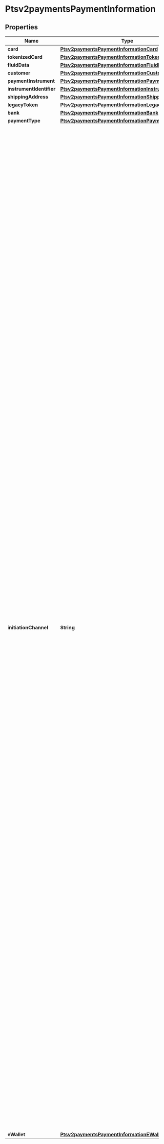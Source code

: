 
# Ptsv2paymentsPaymentInformation

## Properties
Name | Type | Description | Notes
------------ | ------------- | ------------- | -------------
**card** | [**Ptsv2paymentsPaymentInformationCard**](Ptsv2paymentsPaymentInformationCard.md) |  |  [optional]
**tokenizedCard** | [**Ptsv2paymentsPaymentInformationTokenizedCard**](Ptsv2paymentsPaymentInformationTokenizedCard.md) |  |  [optional]
**fluidData** | [**Ptsv2paymentsPaymentInformationFluidData**](Ptsv2paymentsPaymentInformationFluidData.md) |  |  [optional]
**customer** | [**Ptsv2paymentsPaymentInformationCustomer**](Ptsv2paymentsPaymentInformationCustomer.md) |  |  [optional]
**paymentInstrument** | [**Ptsv2paymentsPaymentInformationPaymentInstrument**](Ptsv2paymentsPaymentInformationPaymentInstrument.md) |  |  [optional]
**instrumentIdentifier** | [**Ptsv2paymentsPaymentInformationInstrumentIdentifier**](Ptsv2paymentsPaymentInformationInstrumentIdentifier.md) |  |  [optional]
**shippingAddress** | [**Ptsv2paymentsPaymentInformationShippingAddress**](Ptsv2paymentsPaymentInformationShippingAddress.md) |  |  [optional]
**legacyToken** | [**Ptsv2paymentsPaymentInformationLegacyToken**](Ptsv2paymentsPaymentInformationLegacyToken.md) |  |  [optional]
**bank** | [**Ptsv2paymentsPaymentInformationBank**](Ptsv2paymentsPaymentInformationBank.md) |  |  [optional]
**paymentType** | [**Ptsv2paymentsPaymentInformationPaymentType**](Ptsv2paymentsPaymentInformationPaymentType.md) |  |  [optional]
**initiationChannel** | **String** | Mastercard-defined code that indicates how the account information was obtained.  - &#x60;00&#x60;: Card - &#x60;01&#x60;: Mobile Network Operator (MNO) controlled removable secure element (SIM or UICC) personalized for use with a mobile phone or smartphone - &#x60;02&#x60;: Key fob - &#x60;03&#x60;: Watch using a contactless chip or a fixed (non-removable) secure element not controlled by the MNO - &#x60;04&#x60;: Mobile tag - &#x60;05&#x60;: Wristband - &#x60;06&#x60;: Mobile phone case or sleeve - &#x60;07&#x60;: Mobile phone or smartphone with a fixed (non-removable) secure element controlled by the MNO,for example, code division multiple access (CDMA) - &#x60;08&#x60;: Removable secure element not controlled by the MNO, for example, memory card personalized forused with a mobile phone or smartphone - &#x60;09&#x60;: Mobile Phone or smartphone with a fixed (non-removable) secure element not controlled by the MNO - &#x60;10&#x60;: MNO controlled removable secure element (SIM or UICC) personalized for use with a tablet or e-book - &#x60;11&#x60;: Tablet or e-book with a fixed (non-removable) secure element controlled by the MNO - &#x60;12&#x60;: Removable secure element not controlled by the MNO, for example, memory card personalized foruse with a tablet or e-book - &#x60;13&#x60;: Tablet or e-book with fixed (non-removable) secure element not controlled by the MNO - &#x60;14&#x60;: Mobile phone or smartphone with a payment application running in a host processor - &#x60;15&#x60;: Tablet or e-book with a payment application running in a host processor - &#x60;16&#x60;: Mobile phone or smartphone with a payment application running in the Trusted ExecutionEnvironment (TEE) of a host processor - &#x60;17&#x60;: Tablet or e-book with a payment application running in the TEE of a host processor - &#x60;18&#x60;: Watch with a payment application running in the TEE of a host processor - &#x60;19&#x60;: Watch with a payment application running in a host processor  Values from 20–99 exclusively indicate the form factor only without also indicating the storage technology  - &#x60;20&#x60;: Card - &#x60;21&#x60;: Phone e.g. Mobile Phone - &#x60;22&#x60;: Tablet/e-reader - &#x60;23&#x60;: Watch/Wristband e.g. Watch or wristband, including a fitness band, smart strap, disposable band, watch add-on, and security/ID band - &#x60;24&#x60;: Sticker - &#x60;25&#x60;: PC - &#x60;26&#x60;: Device Peripheral e.g. mobile phone case or sleeve - &#x60;27&#x60;: Tag e.g. key fob or mobile tag - &#x60;28&#x60;: Jewelry e.g. ring, bracelet, necklace and cuff links - &#x60;29&#x60;: Fashion Accessory e.g. handbag, bag charm and glasses - &#x60;30&#x60;: Garment e.g. dress - &#x60;31&#x60;: Domestic Appliance e.g refrigerator, washing machine - &#x60;32&#x60;: Vehicle e.g. vehicle, including vehicle attached devices - &#x60;33&#x60;: Media/Gaming Device e.g. media or gaming device, including a set top box, media player and television  34–99 are reserved for future form factors. Any value in this range may occur within form factor and transaction data without prior notice.  This field is supported only for Mastercard on CyberSource through VisaNet. When initiation channel is not provided via this API field, the value is extracted from EMV tag 9F6E for Mastercard transactions. To enable this feature please call support.  #### Used by **Authorization** Optional field.  |  [optional]
**eWallet** | [**Ptsv2paymentsPaymentInformationEWallet**](Ptsv2paymentsPaymentInformationEWallet.md) |  |  [optional]



